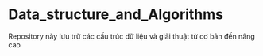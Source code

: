 # Data_structure_and_Algorithms

Repository này lưu trữ các cấu trúc dữ liệu và giải thuật từ cơ bản đến nâng cao

